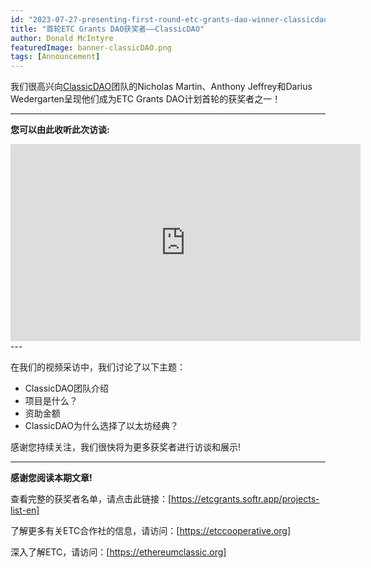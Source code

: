 ```yaml
---
id: "2023-07-27-presenting-first-round-etc-grants-dao-winner-classicdao-cn"
title: "首轮ETC Grants DAO获奖者——ClassicDAO"
author: Donald McIntyre
featuredImage: banner-classicDAO.png
tags: [Announcement]
---
```


我们很高兴向[ClassicDAO](https://classicdao.one/)团队的Nicholas Martin、Anthony Jeffrey和Darius Wedergarten呈现他们成为ETC Grants DAO计划首轮的获奖者之一！

---

**您可以由此收听此次访谈:**

<iframe width="560" height="315" src="https://www.youtube.com/embed/tEGw34nMUZQ" title="YouTube video player" frameborder="0" allow="accelerometer; autoplay; clipboard-write; encrypted-media; gyroscope; picture-in-picture; web-share" allowfullscreen></iframe>
---

在我们的视频采访中，我们讨论了以下主题：

- ClassicDAO团队介绍
- 项目是什么？
- 资助金额
- ClassicDAO为什么选择了以太坊经典？

感谢您持续关注，我们很快将为更多获奖者进行访谈和展示!

---

**感谢您阅读本期文章!**

查看完整的获奖者名单，请点击此链接：[https://etcgrants.softr.app/projects-list-en]

了解更多有关ETC合作社的信息，请访问：[https://etccooperative.org]

深入了解ETC，请访问：[https://ethereumclassic.org]
